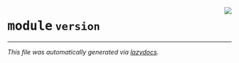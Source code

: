 <!-- markdownlint-disable -->

<a href="../../datum/version.py#L0"><img align="right" style="float:right;" src="https://img.shields.io/badge/-source-cccccc?style=flat-square"></a>

# <kbd>module</kbd> `version`








---

_This file was automatically generated via [lazydocs](https://github.com/ml-tooling/lazydocs)._
